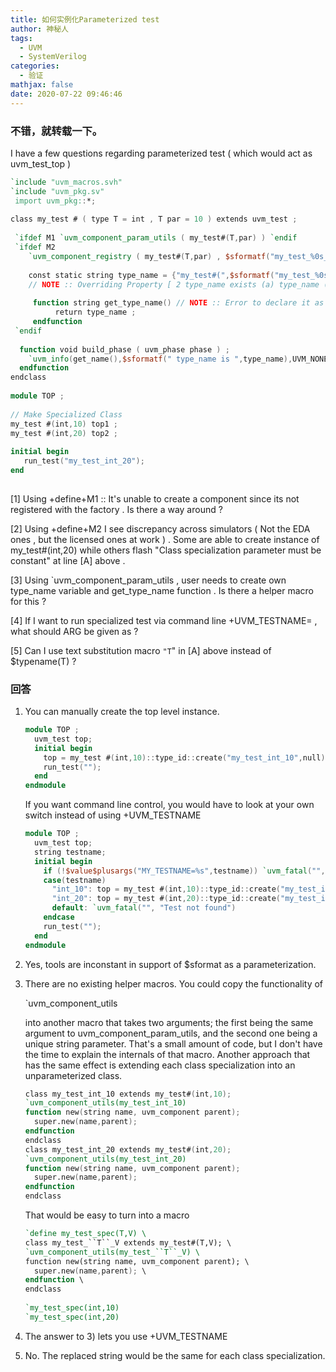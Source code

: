```yaml
---
title: 如何实例化Parameterized test
author: 神秘人
tags:
  - UVM
  - SystemVerilog
categories:
  - 验证
mathjax: false
date: 2020-07-22 09:46:46
---
```




### 不错，就转载一下。

I have a few questions regarding parameterized test ( which would act as uvm_test_top )

```verilog
`include "uvm_macros.svh"
`include "uvm_pkg.sv"
 import uvm_pkg::*;
 
class my_test # ( type T = int , T par = 10 ) extends uvm_test ;
 
 `ifdef M1 `uvm_component_param_utils ( my_test#(T,par) ) `endif 
 `ifdef M2 
    `uvm_component_registry ( my_test#(T,par) , $sformatf("my_test_%0s_%0d",$typename(T),par)  )  // [A] 
 
    const static string type_name = {"my_test#(",$sformatf("my_test_%0s_%0d",$typename(T),par),")" } ; 
    // NOTE :: Overriding Property [ 2 type_name exists (a) type_name (b) super.type_name() ] !!
 
     function string get_type_name() // NOTE :: Error to declare it as static , Virtual ( in uvm_test ) by default !!    
          return type_name ;
     endfunction
 `endif
 
  function void build_phase ( uvm_phase phase ) ;
    `uvm_info(get_name(),$sformatf(" type_name is ",type_name),UVM_NONE) // [B] 
  endfunction
endclass
 
module TOP ;
 
// Make Specialized Class
my_test #(int,10) top1 ;
my_test #(int,20) top2 ;
 
initial begin
   run_test("my_test_int_20"); 
end
 
```

[1] Using +define+M1 :: It's unable to create a component since its not registered with the factory . Is there a way around ?

[2] Using +define+M2 I see discrepancy across simulators ( Not the EDA ones , but the licensed ones at work ) .
Some are able to create instance of my_test#(int,20) while others flash "Class specialization parameter must be constant" at line [A] above .

[3] Using `uvm_component_param_utils , user needs to create own type_name variable and get_type_name function .
Is there a helper macro for this ?

[4] If I want to run specialized test via command line +UVM_TESTNAME= , what should ARG be given as ?

[5] Can I use text substitution macro `"T`" in [A] above instead of $typename(T) ?



### 回答

1. You can manually create the top level instance.

   ```verilog
   module TOP ;
     uvm_test top;  
     initial begin
       top = my_test #(int,10)::type_id::create("my_test_int_10",null);
       run_test(""); 
     end
   endmodule
   ```

   If you want command line control, you would have to look at your own switch instead of using +UVM_TESTNAME

   ```verilog
   module TOP ;
     uvm_test top;
     string testname;
     initial begin
       if (!$value$plusargs("MY_TESTNAME=%s",testname)) `uvm_fatal("", "No test specified")
       case(testname)
         "int_10": top = my_test #(int,10)::type_id::create("my_test_int_10",null);
         "int_20": top = my_test #(int,20)::type_id::create("my_test_int_20",null);
         default: `uvm_fatal("", "Test not found")
       endcase
       run_test(""); 
     end
   endmodule
   ```

2. Yes, tools are inconstant in support of $sformat as a parameterization.

3. There are no existing helper macros. You could copy the functionality of

    `uvm_component_utils

   into another macro that takes two arguments; the first being the same argument to uvm_component_param_utils, and the second one being a unique string parameter. That's a small amount of code, but I don't have the time to explain the internals of that macro. Another approach that has the same effect is extending each class specialization into an unparameterized class.

   ```verilog
   class my_test_int_10 extends my_test#(int,10);
   `uvm_component_utils(my_test_int_10)
   function new(string name, uvm_component parent);
     super.new(name,parent);
   endfunction
   endclass
   class my_test_int_20 extends my_test#(int,20);
   `uvm_component_utils(my_test_int_20)
   function new(string name, uvm_component parent);
     super.new(name,parent);
   endfunction
   endclass
   ```

   That would be easy to turn into a macro

   ```verilog
   `define my_test_spec(T,V) \
   class my_test_``T``_V extends my_test#(T,V); \
   `uvm_component_utils(my_test_``T``_V) \
   function new(string name, uvm_component parent); \
     super.new(name,parent); \
   endfunction \
   endclass
    
   `my_test_spec(int,10)
   `my_test_spec(int,20)
   ```

   

4. The answer to 3) lets you use +UVM_TESTNAME

5. No. The replaced string would be the same for each class specialization.